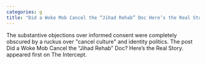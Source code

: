 ```yaml
---
categories: g
title: "Did a Woke Mob Cancel the “Jihad Rehab” Doc Here’s the Real Story"
---
```

The substantive objections over informed consent were completely obscured by a ruckus over "cancel culture" and identity politics.
The post Did a Woke Mob Cancel the “Jihad Rehab” Doc? Here’s the Real Story. appeared first on The Intercept.
